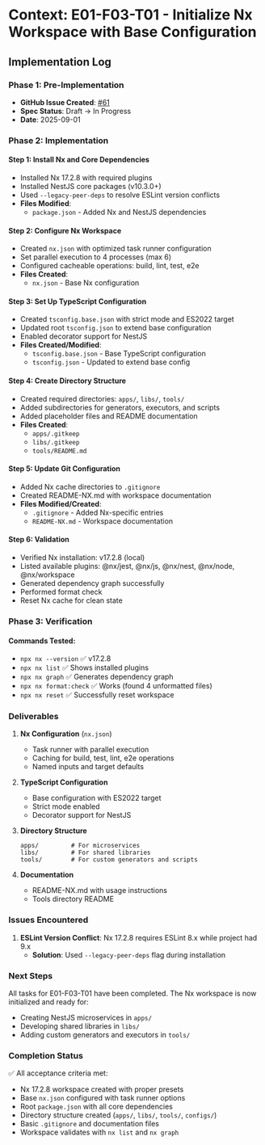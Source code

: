 # Context: E01-F03-T01 - Initialize Nx Workspace with Base Configuration

## Implementation Log

### Phase 1: Pre-Implementation
- **GitHub Issue Created**: [#61](https://github.com/ddoachi/jts/issues/61)
- **Spec Status**: Draft → In Progress
- **Date**: 2025-09-01

### Phase 2: Implementation

#### Step 1: Install Nx and Core Dependencies
- Installed Nx 17.2.8 with required plugins
- Installed NestJS core packages (v10.3.0+)
- Used `--legacy-peer-deps` to resolve ESLint version conflicts
- **Files Modified**: 
  - `package.json` - Added Nx and NestJS dependencies

#### Step 2: Configure Nx Workspace
- Created `nx.json` with optimized task runner configuration
- Set parallel execution to 4 processes (max 6)
- Configured cacheable operations: build, lint, test, e2e
- **Files Created**:
  - `nx.json` - Base Nx configuration

#### Step 3: Set Up TypeScript Configuration
- Created `tsconfig.base.json` with strict mode and ES2022 target
- Updated root `tsconfig.json` to extend base configuration
- Enabled decorator support for NestJS
- **Files Created/Modified**:
  - `tsconfig.base.json` - Base TypeScript configuration
  - `tsconfig.json` - Updated to extend base config

#### Step 4: Create Directory Structure
- Created required directories: `apps/`, `libs/`, `tools/`
- Added subdirectories for generators, executors, and scripts
- Added placeholder files and README documentation
- **Files Created**:
  - `apps/.gitkeep`
  - `libs/.gitkeep`
  - `tools/README.md`

#### Step 5: Update Git Configuration
- Added Nx cache directories to `.gitignore`
- Created README-NX.md with workspace documentation
- **Files Modified/Created**:
  - `.gitignore` - Added Nx-specific entries
  - `README-NX.md` - Workspace documentation

#### Step 6: Validation
- Verified Nx installation: v17.2.8 (local)
- Listed available plugins: @nx/jest, @nx/js, @nx/nest, @nx/node, @nx/workspace
- Generated dependency graph successfully
- Performed format check
- Reset Nx cache for clean state

### Phase 3: Verification

#### Commands Tested:
- `npx nx --version` ✅ v17.2.8
- `npx nx list` ✅ Shows installed plugins
- `npx nx graph` ✅ Generates dependency graph
- `npx nx format:check` ✅ Works (found 4 unformatted files)
- `npx nx reset` ✅ Successfully reset workspace

### Deliverables

1. **Nx Configuration** (`nx.json`)
   - Task runner with parallel execution
   - Caching for build, test, lint, e2e operations
   - Named inputs and target defaults

2. **TypeScript Configuration**
   - Base configuration with ES2022 target
   - Strict mode enabled
   - Decorator support for NestJS

3. **Directory Structure**
   ```
   apps/         # For microservices
   libs/         # For shared libraries
   tools/        # For custom generators and scripts
   ```

4. **Documentation**
   - README-NX.md with usage instructions
   - Tools directory README

### Issues Encountered

1. **ESLint Version Conflict**: Nx 17.2.8 requires ESLint 8.x while project had 9.x
   - **Solution**: Used `--legacy-peer-deps` flag during installation

### Next Steps

All tasks for E01-F03-T01 have been completed. The Nx workspace is now initialized and ready for:
- Creating NestJS microservices in `apps/`
- Developing shared libraries in `libs/`
- Adding custom generators and executors in `tools/`

### Completion Status

✅ All acceptance criteria met:
- Nx 17.2.8 workspace created with proper presets
- Base `nx.json` configured with task runner options
- Root `package.json` with all core dependencies
- Directory structure created (`apps/`, `libs/`, `tools/`, `configs/`)
- Basic `.gitignore` and documentation files
- Workspace validates with `nx list` and `nx graph`